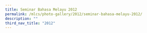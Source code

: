```yaml
---
title: Seminar Bahasa Melayu 2012
permalink: /mlcs/photo-gallery/2012/seminar-bahasa-melayu-2012/
description: ""
third_nav_title: "2012"
---
```

